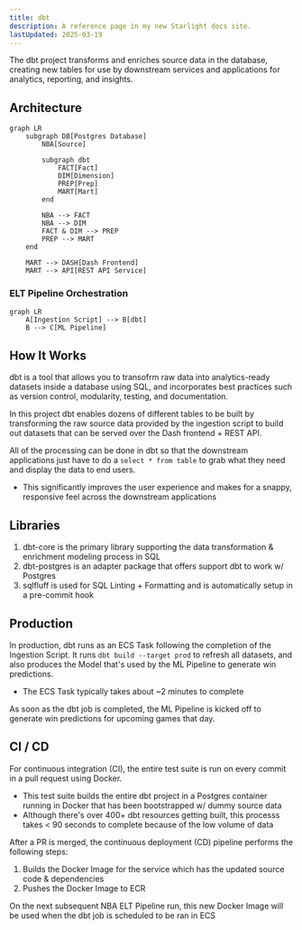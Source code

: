 ```yaml
---
title: dbt
description: A reference page in my new Starlight docs site.
lastUpdated: 2025-03-19
---
```



The dbt project transforms and enriches source data in the database, creating new tables for use by downstream services and applications for analytics, reporting, and insights.

## Architecture

``` mermaid
graph LR
    subgraph DB[Postgres Database]
        NBA[Source]
        
        subgraph dbt
            FACT[Fact]
            DIM[Dimension]
            PREP[Prep]
            MART[Mart]
        end

        NBA --> FACT
        NBA --> DIM
        FACT & DIM --> PREP
        PREP --> MART
    end

    MART --> DASH[Dash Frontend]
    MART --> API[REST API Service]
```

### ELT Pipeline Orchestration
``` mermaid
graph LR
    A[Ingestion Script] --> B[dbt]
    B --> C[ML Pipeline]
```

## How It Works

dbt is a tool that allows you to transofrm raw data into analytics-ready datasets inside a database using SQL, and incorporates best practices such as version control, modularity, testing, and documentation.

In this project dbt enables dozens of different tables to be built by transforming the raw source data provided by the ingestion script to build out datasets that can be served over the Dash frontend + REST API.

All of the processing can be done in dbt so that the downstream applications just have to do a `select * from table` to grab what they need and display the data to end users.

- This significantly improves the user experience and makes for a snappy, responsive feel across the downstream applications

## Libraries

1. dbt-core is the primary library supporting the data transformation & enrichment modeling process in SQL
2. dbt-postgres is an adapter package that offers support dbt to work w/ Postgres
3. sqlfluff is used for SQL Linting + Formatting and is automatically setup in a pre-commit hook

## Production

In production, dbt runs as an ECS Task following the completion of the Ingestion Script. It runs `dbt build --target prod` to refresh all datasets, and also produces the Model that's used by the ML Pipeline to generate win predictions.

- The ECS Task typically takes about ~2 minutes to complete

As soon as the dbt job is completed, the ML Pipeline is kicked off to generate win predictions for upcoming games that day.

## CI / CD

For continuous integration (CI), the entire test suite is run on every commit in a pull request using Docker.

- This test suite builds the entire dbt project in a Postgres container running in Docker that has been bootstrapped w/ dummy source data
- Although there's over 400+ dbt resources getting built, this processs takes < 90 seconds to complete because of the low volume of data

After a PR is merged, the continuous deployment (CD) pipeline performs the following steps:

1. Builds the Docker Image for the service which has the updated source code & dependencies
2. Pushes the Docker Image to ECR

On the next subsequent NBA ELT Pipeline run, this new Docker Image will be used when the dbt job is scheduled to be ran in ECS
